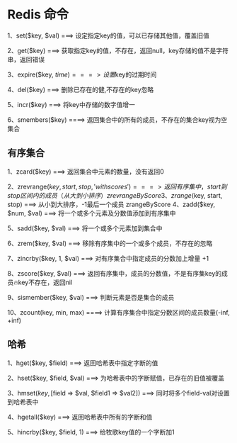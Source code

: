 # Redis 命令

1、set($key, $val) ===> 设定指定key的值，可以已存储其他值，覆盖旧值

2、get($key) ===> 获取指定key的值，不存在，返回null，key存储的值不是字符串，返回错误

3、expire($key, $time)  ===>  设置$key的过期时间

4、del($key)   ===>   删除已存在的健,不存在的key忽略

5、incr($key)  ===>   将key中存储的数字值增一

6、smembers($key) ====> 返回集合中的所有的成员，不存在的集合key视为空集合
## 有序集合

1、zcard($key) ===>  返回集合中元素的数量，没有返回0

2、zrevrange($key, start, stop, 'withscores') ===>  返回有序集中，start到stop区间内的成员（从大到小排序）
  zrevrangeByScore
3、zrange($key, start, stop)  ===> 从小到大排序，-1最后一个成员
    zrangeByScore
4、zadd($key, $num, $val)  ===>  将一个或多个元素及分数值添加到有序集中

5、sadd($key, $val) ===>  将一个或多个元素加到集合中

6、zrem($key, $val)  ===>  移除有序集中的一个或多个成员，不存在的忽略

7、zincrby($key, 1, $val)  ===>  对有序集合中指定成员的分数加上增量 +1

8、zscore($key, $val)  ===>  返回有序集中，成员的分数值，不是有序集key的成员🔥key不存在，返回nil

9、sismember($key, $val)  ===>  判断元素是否是集合的成员

10、zcount(key, min, max)   ====>   计算有序集合中指定分数区间的成员数量(-inf, +inf)

## 哈希

1、hget($key, $field)  ===>  返回哈希表中指定字断的值

2、hset($key, $field, $val) ===>  为哈希表中的字断赋值，已存在的旧值被覆盖

3、hmset($key, [$field => $val, $field1 => $val2])  ===>  同时将多个field-val对设置到哈希表中

4、hgetall($key)  ===>  返回哈希表中所有的字断和值

5、hincrby($key, $field, 1)  ===> 给牧歌key值的一个字断加1